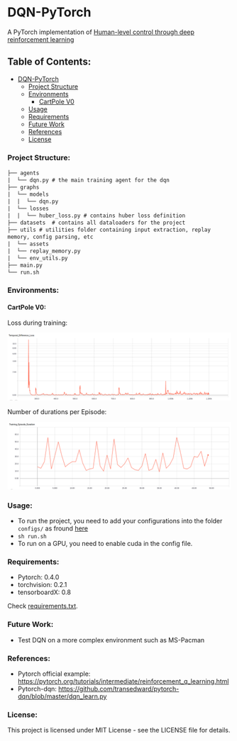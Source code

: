 # DQN-PyTorch
A PyTorch implementation of [Human-level control through deep reinforcement learning](https://www.nature.com/articles/nature14236)

## Table of Contents:
<!-- Table of contents generated generated by http://tableofcontent.eu -->
- [DQN-PyTorch](#dqn-pytorch)
    - [Project Structure](#project-structure)
    - [Environments](#environments)
      - [CartPole V0](#cartpole-v0)
    - [Usage](#usage)
    - [Requirements](#requirements)
    - [Future Work](#future-work)
    - [References](#references)
    - [License](#license)

### Project Structure:
```
├── agents
|  └── dqn.py # the main training agent for the dqn
├── graphs
|  └── models
|  |  └── dqn.py
|  └── losses
|  |  └── huber_loss.py # contains huber loss definition
├── datasets  # contains all dataloaders for the project
├── utils # utilities folder containing input extraction, replay memory, config parsing, etc
|  └── assets
|  └── replay_memory.py
|  └── env_utils.py
├── main.py
└── run.sh
```

### Environments:
#### CartPole V0:
Loss during training:

![alt text](./utils/assets/CartPole_exp0_loss.png "Loss during training")

Number of durations per Episode:

![alt text](./utils/assets/CartPole_exp0_episodes.png "Loss during training")


### Usage:
- To run the project, you need to add your configurations into the folder ```configs/``` as fround [here](https://github.com/hagerrady13/DQN-Pytorch/blob/master/configs/dqn_exp_0.json)
- ``` sh run.sh ```
- To run on a GPU, you need to enable cuda in the config file.


### Requirements:
- Pytorch: 0.4.0
- torchvision: 0.2.1
- tensorboardX: 0.8

Check [requirements.txt](https://github.com/hagerrady13/DQN-PyTorch/blob/master/requirements.txt).

### Future Work:
- Test DQN on a more complex environment such as MS-Pacman

### References:
- Pytorch official example: https://pytorch.org/tutorials/intermediate/reinforcement_q_learning.html
- Pytorch-dqn: https://github.com/transedward/pytorch-dqn/blob/master/dqn_learn.py

### License:
This project is licensed under MIT License - see the LICENSE file for details.